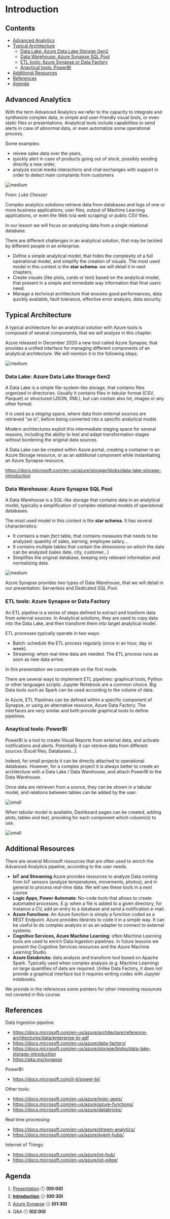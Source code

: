 <link rel="stylesheet" href="style.css">

# Introduction  <!-- omit in TOC -->

## Contents <!-- omit in TOC -->

- [Advanced Analytics](#advanced-analytics)
- [Typical Architecture](#typical-architecture)
  - [Data Lake: Azure Data Lake Storage Gen2](#data-lake-azure-data-lake-storage-gen2)
  - [Data Warehouse: Azure Synapse SQL Pool](#data-warehouse-azure-synapse-sql-pool)
  - [ETL tools: Azure Synapse or Data Factory](#etl-tools-azure-synapse-or-data-factory)
  - [Anaytical tools: PowerBI](#anaytical-tools-powerbi)
- [Additional Resources](#additional-resources)
- [References](#references)
- [Agenda](#agenda)

## Advanced Analytics

With the term Advanced Analytics we refer to the capacity to integrate and synthesize complex data, in simple and user-friendly visual tools, or even static files or presentations. 
Analytical tools include capabilities to send alerts in case of abnormal data, or even automatize some operational process.

Some examples:
  - reivew sales data over the years,
  - quickly alert in case of products going out of stock, possibly sending directly a new order,
  - analyze social media interactions and chat exchanges with support in order to detect main complaints from customers

![medium](./images/example-dashboard-luke-chesser.jpg)

*From: Luke Chesser*

Complex analytics solutions retrieve data from databases and logs of one or more business applications, user files, output of Machine Learning applications, or even the Web (via web scraping) or public CSV files.

In our lesson we will focus on analyzing data from a single relational database.

There are different challenges in an analytical solution, that may be tackled by different people in an enterprise.
* Define a simple analytical model, that hides the complexity of a full operational model, and simplify the creation of visuals. The most used model in this context is the **star schema**: we will detail it in next chapters.
* Create visuals (like plots, cards or text)  based on the analytical model, that present in a simple and immediate way information that final users need.
* Manage a technical architecture that ensures good performances, data quickly available, fault tolerance, effective error analysis, data security.

## Typical Architecture

A typical architecture for an analytical solution with Azure tools is composed of several components, that we will analyze in this chapter.

Azure released in December 2020 a new tool called Azure Synapse, that provides a unified interface for managing different components of an analytical architecture. We will mention it in the following steps.

![medium](./images/data-ingestion-azure.png)

### Data Lake: Azure Data Lake Storage Gen2

A Data Lake is a simple file-system-like storage, that contains files organized in directories. Usually it contains files in tabular format (CSV, Parquet) or structured (JSON, XML), but can contain also txt, images or any other format.

It is used as a *staging* space, where data from external sources are retrieved "as is", before being converted into a specific analytical model.

Modern architectures exploit this intermediate staging space for several reasons, including the ability to test and adapt transformation stages without burdening the original data sources.

A Data Lake can be created within Azure portal, creating a container in an Azure Storage resource, or as an additional component while instantiating an Azure Synapse resource.

https://docs.microsoft.com/en-us/azure/storage/blobs/data-lake-storage-introduction

### Data Warehouse: Azure Synapse SQL Pool

A Data Warehouse is a SQL-like storage that contains data in an analytical model, typically a simplification of complex relational models of operational databases.

 The most used model in this context is the **star schema**. It has several characteristics:
  * It contains a main *fact* table, that contains measures that needs to be analyzed: quantity of sales, earning, employee salary...
  * It contains multiple tables that contain the *dimensions* on which the data can be analyzed (sales date, city, customer...)
  * Simplifies the original database, keeping only relevant information and normalizing data. 

![medium](./images/star-schema-example.png)

Azure Synapse provides two types of Data Warehouse, that we will detail in our presentation: Serverless and Dedicated SQL Pool.

### ETL tools: Azure Synapse or Data Factory

An ETL pipeline is a series of steps defined to extract and trasform data from external sources. In Analytical solutions, they are used to copy data into the Data Lake, and then transform them into target analytical model.

ETL processes typically operate in two ways:

* Batch: schedule the ETL process regularly (once in an hour, day or week).
* Streaming: when real-time data are needed. The ETL process runs as soon as new data arrive.

In this presentation we concentrate on the first mode.

There are several ways to implement ETL pipelines: graphical tools, Python or other languages scripts: Jupyter Notebook are a common choice. Big Data tools such as Spark can be used according to the volume of data. 

In Azure, ETL Pipelines can be defined within a specific component of Synapse, or using an alternative resource, Azure Data Factory. The interfaces are very similar and both provide graphical tools to define pipelines.

### Anaytical tools: PowerBI

PowerBI is a tool to create Visual Reports from external data, and activate notifications and alerts.
Potentially it can retrieve data from different sources (Excel files, Databases...).

Indeed, for small projects it can be directly attached to operational databases. However, for a complex project it is always better to create an architecture with a Data Lake / Data Warehouse, and attach PowerBI to the Data Warehouse.

Once data are retrieven from a source, they can be shown in a tabular model, and relations between tables can be added by the user.

![small](images/pbi-model.png)

When tabular model is available, Dashboard pages can be created, adding plots, tables and text, providing for each component which column(s) to use.

![small](images/pbi-visuals.png)

## Additional Resources

There are several Microsoft resources that are often used to enrich the Advanced Analytics pipeline, according to the user needs.

- **IoT and Streaming** Azure provides resources to analyze Data coming from IoT sensors (analyze temperatures, movements, photos), and in general to process *real-time* data. We will see these tools in a next course
- **Logic Apps, Power Automate**: No-code tools that allows to create automated processes. E.g:  when a file is added to a given directory, for instance a CV, add an entry to a database and send a notification e-mail.
- **Azure Functions**: An Azure function is simply a function coded as a REST Endpoint. Azure provides libraries to code it in a simple way. It can be useful to do complex analysis or as an adapter to connect to external systems.
- **Cognitive Services, Azure Machine Learning**: often Machine Learning tools are used to enrich Data Ingestion pipelines. In future lessons we present the Cognitive Services resources and the Azure Machine Learning Studio.
- **Azure Databricks**: data analysis and transform tool based on Apache Spark. Typically used when complex analysis (e.g. Machine Learning) on large quantities of data are required. Unlike Data Factory, it does not provide a graphical interface but it requires writing codes with Jupyter notebooks.

We provide in the references some pointers for other interesting resources not covered in this course.


## References

Data Ingestion pipeline:
- https://docs.microsoft.com/en-us/azure/architecture/reference-architectures/data/enterprise-bi-adf
- https://docs.microsoft.com/en-us/azure/data-factory/
- https://docs.microsoft.com/en-us/azure/storage/blobs/data-lake-storage-introduction
- https://aka.ms/synapse

PowerBI:
- https://docs.microsoft.com/it-it/power-bi/

Other tools:
- https://docs.microsoft.com/en-us/azure/logic-apps/
- https://docs.microsoft.com/en-us/azure/azure-functions/
- https://docs.microsoft.com/en-us/azure/databricks/

Real time processing:
- https://docs.microsoft.com/en-us/azure/stream-analytics/
- https://docs.microsoft.com/en-us/azure/event-hubs/

Internet of Things:
- https://docs.microsoft.com/en-us/azure/iot-hub/
- https://docs.microsoft.com/en-us/azure/iot-edge/

## Agenda

1. [Presentation](01.presentation.md) :clock12: **(00:00)**
2. **[Introduction](02.introduction.md)** :clock1230: **(00:30)**
3. [Azure Synapse](03.azure-synapse.md) :clock130: **(01:30)**
4. Q&A :clock2: **(02:00)**